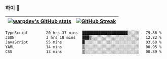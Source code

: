 
### 하이 👋
[![warpdev's GitHub stats](https://github-readme-stats.vercel.app/api?username=warpdev&show_icons=true&theme=vue-dark)](#) |[![GitHub Streak](https://github-readme-streak-stats.herokuapp.com/?user=warpdev&theme=dark)](#)
--- | --- |
<!--START_SECTION:waka-->

```txt
TypeScript        20 hrs 37 mins  ████████████████████░░░░░   79.86 %
JSON              3 hrs 18 mins   ███▒░░░░░░░░░░░░░░░░░░░░░   12.82 %
JavaScript        55 mins         █░░░░░░░░░░░░░░░░░░░░░░░░   03.60 %
YAML              14 mins         ▒░░░░░░░░░░░░░░░░░░░░░░░░   00.95 %
CSS               13 mins         ▒░░░░░░░░░░░░░░░░░░░░░░░░   00.89 %
```

<!--END_SECTION:waka-->

<!--
**warpdev/warpdev** is a ✨ _special_ ✨ repository because its `README.md` (this file) appears on your GitHub profile.

Here are some ideas to get you started:

- 🔭 I’m currently working on ...
- 🌱 I’m currently learning ...
- 👯 I’m looking to collaborate on ...
- 🤔 I’m looking for help with ...
- 💬 Ask me about ...
- 📫 How to reach me: ...
- 😄 Pronouns: ...
- ⚡ Fun fact: ...
-->
